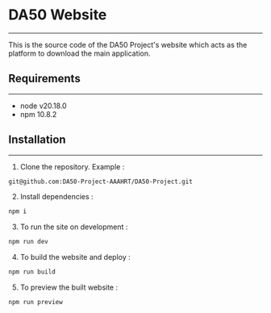 # DA50 Website

---

This is the source code of the DA50 Project's website which acts as the platform to download the main application.

## Requirements

---

- node v20.18.0
- npm 10.8.2

## Installation

---

1. Clone the repository. Example :

```bash
git@github.com:DA50-Project-AAAHRT/DA50-Project.git
```

2. Install dependencies :

```bash
npm i
```

3. To run the site on development :

```bash
npm run dev
```

4. To build the website and deploy :

```bash
npm run build
```

5. To preview the built website :

```bash
npm run preview
```
